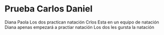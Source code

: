 # Prueba Carlos Daniel
Diana Paola
Los dos practican natación 
Crlos Esta en un equipo de natación
Diana apenas empezará a practiar natación
Los dos les gursta la natación
